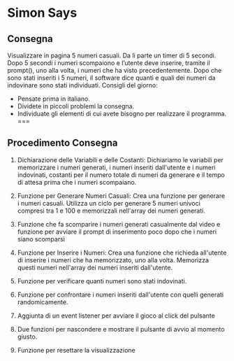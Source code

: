 Simon Says
===
## Consegna
Visualizzare in pagina 5 numeri casuali. Da lì parte un timer di 5 secondi.
Dopo 5 secondi i numeri scompaiono e l’utente deve inserire, tramite il prompt(), uno alla volta, i numeri che ha visto precedentemente.
Dopo che sono stati inseriti i 5 numeri, il software dice quanti e quali dei numeri da indovinare sono stati individuati.
Consigli del giorno:
* Pensate prima in italiano.
* Dividete in piccoli problemi la consegna.
* Individuate gli elementi di cui avete bisogno per realizzare il programma.
===
## Procedimento Consegna
1. Dichiarazione delle Variabili e delle Costanti:
Dichiariamo le variabili per memorizzare i numeri generati, i numeri inseriti dall'utente e i numeri indovinati, costanti per il numero totale di numeri da generare e il tempo di attesa prima che i numeri scompaiano.

2. Funzione per Generare Numeri Casuali:
Crea una funzione per generare i numeri casuali. Utilizza un ciclo per generare 5 numeri univoci compresi tra 1 e 100 e memorizzali nell'array dei numeri generati.

4. Funzione che fa scomparire i numeri generati casualmente dal video e funzione per avviare il prompt di inserimento poco dopo che i numeri siano scomparsi

5. Funzione per Inserire i Numeri:
Crea una funzione che richieda all'utente di inserire i numeri che ha memorizzato, uno alla volta. Memorizza questi numeri nell'array dei numeri inseriti dall'utente.

6. Funzione per verificare quanti numeri sono stati indovinati.

7. Funzione per confrontare i numeri inseriti dall'utente con quelli generati randomicamente.

8. Aggiunta di un event listener per avviare il gioco al click del pulsante

9. Due funzioni per nascondere e mostrare il pulsante di avvio al momento giusto.

10. Funzione per resettare la visualizzazione